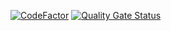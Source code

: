 [![CodeFactor](https://www.codefactor.io/repository/github/mrp-78/web-components/badge)](https://www.codefactor.io/repository/github/mrp-78/web-components)
[![Quality Gate Status](https://sonarcloud.io/api/project_badges/measure?project=mrp-78_web-components&metric=alert_status)](https://sonarcloud.io/summary/new_code?id=mrp-78_web-components)
